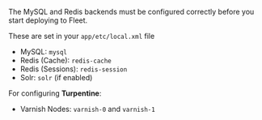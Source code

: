 The MySQL and Redis backends must be configured correctly before you start
deploying to Fleet.

These are set in your `app/etc/local.xml` file

 * MySQL: `mysql`  
 * Redis (Cache): `redis-cache` 
 * Redis (Sessions): `redis-session`
 * Solr: `solr` (if enabled)

For configuring **Turpentine**:

 * Varnish Nodes: `varnish-0` and `varnish-1`
